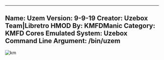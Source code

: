 -----------------------
Name: Uzem
Version: 9-9-19
Creator: Uzebox Team|Libretro
HMOD By: KMFDManic
Category: KMFD Cores
Emulated System: Uzebox
Command Line Argument: /bin/uzem
-----------------------
![km](https://i.imgur.com/ydaadsR.png)
